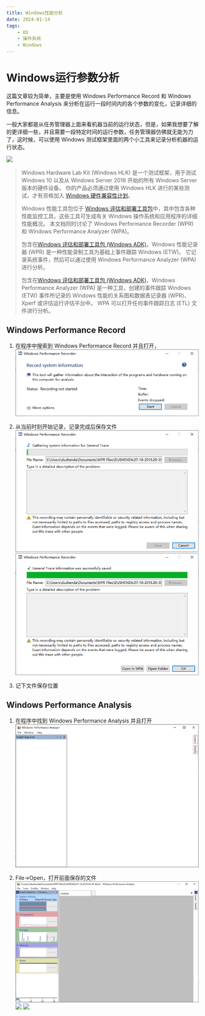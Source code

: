 ```yaml
---
title: Windows性能分析
date: 2024-01-14
tags:
	- OS
	- 操作系统
	- Windows
---
```

# Windows运行参数分析

这篇文章较为简单，主要是使用 Windows Performance Record 和 Windows Performance Analysis 来分析在运行一段时间内的各个参数的变化，记录详细的信息。

一般大家都是从任务管理器上面来看机器当前的运行状态，但是，如果我想要了解的更详细一些，并且需要一段特定时间的运行参数，任务管理器仿佛就无能为力了，这时候，可以使用 Windows 测试框架里面的两个小工具来记录分析机器的运行状态。

![](taskmana.png)

<!--more-->

> Windows Hardware Lab Kit (Windows HLK) 是一个测试框架，用于测试 Windows 10 以及从 Windows Server 2016 开始的所有 Windows Server 版本的硬件设备。 你的产品必须通过使用 Windows HLK 进行的某些测试，才有资格加入 [Windows 硬件兼容性计划](https://docs.microsoft.com/en-us/windows-hardware/design/compatibility/)。
>
> Windows 性能工具包位于 [Windows 评估和部署工具包](https://aka.ms/adk)中，其中包含各种性能监控工具，这些工具可生成有关 Windows 操作系统和应用程序的详细性能概况。 本文档同时讨论了 Windows Performance Recorder (WPR) 和 Windows Performance Analyzer (WPA)。
>
> 包含在[Windows 评估和部署工具包 (Windows ADK)](https://go.microsoft.com/fwlink/p/?LinkId=526740)，Windows 性能记录器 (WPR) 是一种性能录制工具为基础上事件跟踪 Windows (ETW)。 它记录系统事件，然后可以通过使用 Windows Performance Analyzer (WPA) 进行分析。
>
> 包含在[Windows 评估和部署工具包 (Windows ADK)](https://go.microsoft.com/fwlink/p/?LinkId=526740)，Windows Performance Analyzer (WPA) 是一种工具，创建的事件跟踪 Windows (ETW) 事件所记录的 Windows 性能的关系图和数据表记录器 (WPR)、 Xperf 或评估运行评估平台中。 WPA 可以打开任何事件跟踪日志 (ETL) 文件进行分析。

## Windows Performance Record

1. 在程序中搜索到 Windows Performance Record 并且打开，
   ![](Windows运行参数分析/wpr_start.png)

2. 从当前时刻开始记录，记录完成后保存文件
   ![](Windows运行参数分析/wpr_save.png)
   ![](Windows运行参数分析/wpr_save_finish.png)

3. 记下文件保存位置

## Windows Performance Analysis

1. 在程序中找到 Windows Performance Analysis 并且打开
   ![](Windows运行参数分析/wpa_open.png)

2. File->Open，打开前面保存的文件
   ![](Windows运行参数分析/wpa_file_in1.png)
   ![](wpafileincpu.png)
   ![](wpafileincpumem.png)